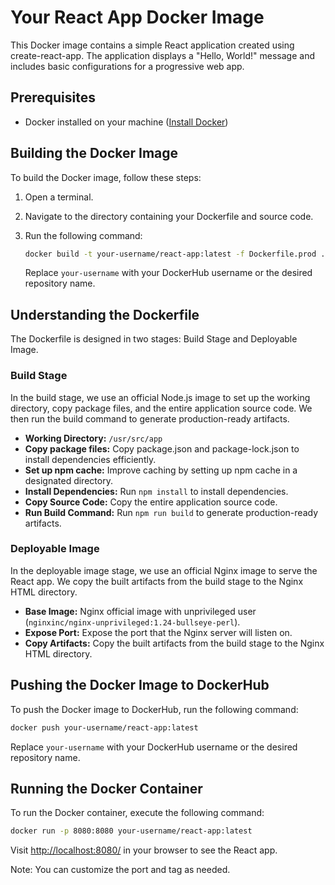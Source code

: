 
# Your React App Docker Image

This Docker image contains a simple React application created using create-react-app. The application displays a "Hello, World!" message and includes basic configurations for a progressive web app.

## Prerequisites

- Docker installed on your machine ([Install Docker](https://docs.docker.com/get-docker/))

## Building the Docker Image

To build the Docker image, follow these steps:

1. Open a terminal.
2. Navigate to the directory containing your Dockerfile and source code.
3. Run the following command:

    ```bash
    docker build -t your-username/react-app:latest -f Dockerfile.prod .
    ```

    Replace `your-username` with your DockerHub username or the desired repository name.

## Understanding the Dockerfile

The Dockerfile is designed in two stages: Build Stage and Deployable Image.

### Build Stage

In the build stage, we use an official Node.js image to set up the working directory, copy package files, and the entire application source code. We then run the build command to generate production-ready artifacts.

- **Working Directory:** `/usr/src/app`
- **Copy package files:** Copy package.json and package-lock.json to install dependencies efficiently.
- **Set up npm cache:** Improve caching by setting up npm cache in a designated directory.
- **Install Dependencies:** Run `npm install` to install dependencies.
- **Copy Source Code:** Copy the entire application source code.
- **Run Build Command:** Run `npm run build` to generate production-ready artifacts.

### Deployable Image

In the deployable image stage, we use an official Nginx image to serve the React app. We copy the built artifacts from the build stage to the Nginx HTML directory.

- **Base Image:** Nginx official image with unprivileged user (`nginxinc/nginx-unprivileged:1.24-bullseye-perl`).
- **Expose Port:** Expose the port that the Nginx server will listen on.
- **Copy Artifacts:** Copy the built artifacts from the build stage to the Nginx HTML directory.

## Pushing the Docker Image to DockerHub

To push the Docker image to DockerHub, run the following command:

```bash
docker push your-username/react-app:latest
```

Replace `your-username` with your DockerHub username or the desired repository name.

## Running the Docker Container

To run the Docker container, execute the following command:

```bash
docker run -p 8080:8080 your-username/react-app:latest
```

Visit [http://localhost:8080/](http://localhost:8080/) in your browser to see the React app.

Note: You can customize the port and tag as needed.
